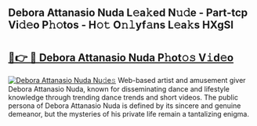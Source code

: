 ## Debora Attanasio Nuda L𝚎a𝚔ed N𝚞𝚍e - Part-tcp Vi𝚍𝚎o P𝚑𝚘tos - H𝚘𝚝 O𝚗𝚕yf𝚊ns L𝚎a𝚔s HXgSI

# <h2><a href="http://kf10s4.oniu.top/?m=Debora+Attanasio+Nuda">🔗👉 🔴 Debora Attanasio Nuda P𝚑ot𝚘𝚜 V𝚒d𝚎o</a></h2>

[![Debora Attanasio Nuda Nu𝚍e𝚜](https://i.imgur.com/0qMVB7G.gif)](http://kf10s4.oniu.top/?m=Debora+Attanasio+Nuda)
Web-based artist and amusement giver Debora Attanasio Nuda, known for disseminating dance and lifestyle knowledge through trending dance trends and short videos. The public persona of Debora Attanasio Nuda is defined by its sincere and genuine demeanor, but the mysteries of his private life remain a tantalizing enigma.  
